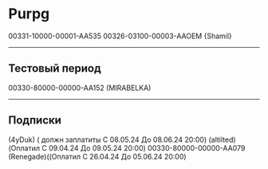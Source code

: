# Purpg
00331-10000-00001-AA535
00326-03100-00003-AAOEM {Shamil}

-------
Тестовый период 
-------
00330-80000-00000-AA152 (MIRABELKA)


-------
Подписки
-------
 (4yDuk) ( должн заплатиты C 08.05.24 До 08.06.24  20:00) 
 (altilted) (Оплатил C 09.04.24 До 09.05.24  20:00) 
00330-80000-00000-AA079
(Renegade)((Оплатил C 26.04.24 До 05.06.24  20:00)


